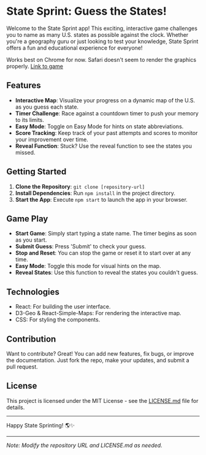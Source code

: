 # State Sprint: Guess the States!

Welcome to the State Sprint app! This exciting, interactive game challenges you to name as many U.S. states as possible against the clock. Whether you're a geography guru or just looking to test your knowledge, State Sprint offers a fun and educational experience for everyone!

Works best on Chrome for now. Safari doesn't seem to render the graphics properly. 
[Link to game](https://deonneon.github.io/code-quiz/)


## Features

- **Interactive Map**: Visualize your progress on a dynamic map of the U.S. as you guess each state.
- **Timer Challenge**: Race against a countdown timer to push your memory to its limits.
- **Easy Mode**: Toggle on Easy Mode for hints on state abbreviations.
- **Score Tracking**: Keep track of your past attempts and scores to monitor your improvement over time.
- **Reveal Function**: Stuck? Use the reveal function to see the states you missed.

## Getting Started

1. **Clone the Repository**: `git clone [repository-url]`
2. **Install Dependencies**: Run `npm install` in the project directory.
3. **Start the App**: Execute `npm start` to launch the app in your browser.

## Game Play

- **Start Game**: Simply start typing a state name. The timer begins as soon as you start.
- **Submit Guess**: Press 'Submit' to check your guess.
- **Stop and Reset**: You can stop the game or reset it to start over at any time.
- **Easy Mode**: Toggle this mode for visual hints on the map.
- **Reveal States**: Use this function to reveal the states you couldn't guess.

## Technologies

- React: For building the user interface.
- D3-Geo & React-Simple-Maps: For rendering the interactive map.
- CSS: For styling the components.

## Contribution

Want to contribute? Great! You can add new features, fix bugs, or improve the documentation. Just fork the repo, make your updates, and submit a pull request.

## License

This project is licensed under the MIT License - see the [LICENSE.md](LICENSE.md) file for details.

---

Happy State Sprinting! 🌎✨

---

_Note: Modify the repository URL and LICENSE.md as needed._
